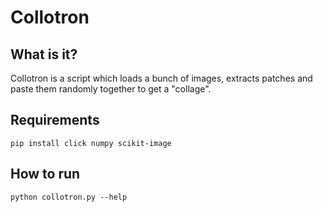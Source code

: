 # Collotron

## What is it?
Collotron is a script which loads a bunch of images, extracts patches and paste them randomly together to get a "collage".

## Requirements
```
pip install click numpy scikit-image
```

## How to run
```
python collotron.py --help
```
